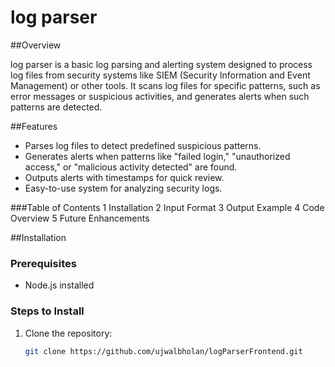# log parser 

##Overview

 log parser is a basic log parsing and alerting system designed to process log files from security systems like SIEM (Security Information and Event Management) or other tools. It scans log files for specific patterns, such as error messages or suspicious activities, and generates alerts when such patterns are detected.


##Features
 - Parses log files to detect predefined suspicious patterns.
 - Generates alerts when patterns like "failed login," "unauthorized access," or "malicious activity detected" are    found.
 - Outputs alerts with timestamps for quick review.
 - Easy-to-use system for analyzing security logs.

###Table of Contents
 1 Installation
 2 Input Format
 3 Output Example
 4 Code Overview
 5 Future Enhancements

##Installation

### Prerequisites
- Node.js installed

### Steps to Install
1. Clone the repository:
   ```bash
   git clone https://github.com/ujwalbholan/logParserFrontend.git



